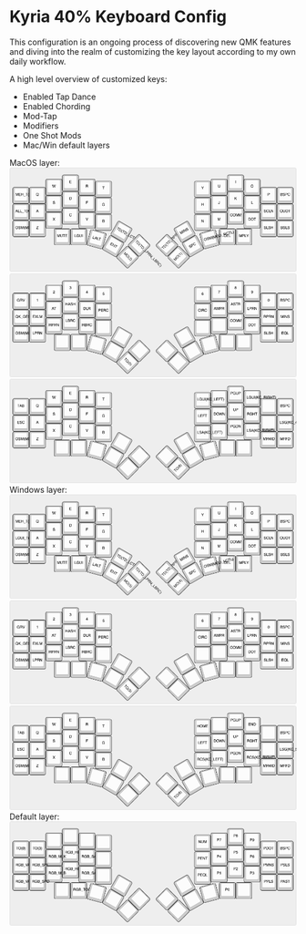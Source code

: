 # Kyria 40% Keyboard Config
This configuration is an ongoing process of discovering new QMK features and diving into the realm of customizing the key layout according to my own daily workflow.

A high level overview of customized keys:
- Enabled Tap Dance
- Enabled Chording
- Mod-Tap
- Modifiers
- One Shot Mods
- Mac/Win default layers

MacOS layer:
![keyboard image](https://raw.githubusercontent.com/jtuyen/qmk_kyria/main/keyboard-layout.png)
![keyboard image](https://raw.githubusercontent.com/jtuyen/qmk_kyria/main/keyboard-layout(1).png)
![keyboard image](https://raw.githubusercontent.com/jtuyen/qmk_kyria/main/keyboard-layout(2).png)
Windows layer:
![keyboard image](https://raw.githubusercontent.com/jtuyen/qmk_kyria/main/keyboard-layout(3).png)
![keyboard image](https://raw.githubusercontent.com/jtuyen/qmk_kyria/main/keyboard-layout(4).png)
![keyboard image](https://raw.githubusercontent.com/jtuyen/qmk_kyria/main/keyboard-layout(5).png)
Default layer:
![keyboard image](https://raw.githubusercontent.com/jtuyen/qmk_kyria/main/keyboard-layout(6).png)